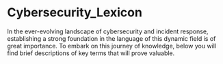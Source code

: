 # Cybersecurity_Lexicon
In the ever-evolving landscape of cybersecurity and incident response, establishing a strong foundation in the language of this dynamic field is of great importance. To embark on this journey of knowledge, below you will find brief descriptions of key terms that will prove valuable.
